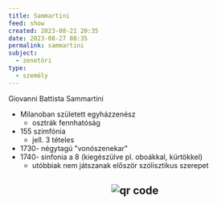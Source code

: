 ```yaml
---
title: Sammartini
feed: show
created: 2023-08-21 20:35
date: 2023-08-27 08:35
permalink: sammartini
subject:
  - zenetöri
type:
  - személy
---
```


Giovanni Battista Sammartini

- Milanoban született egyházzenész
	- osztrák fennhatóság
- 155 szimfónia
	- jell. 3 tételes
- 1730- négytagú "vonószenekar"
- 1740- sinfonia a 8 (kiegészülve pl. oboákkal, kürtökkel)
	- utóbbiak nem játszanak először szólisztikus szerepet



## <p style="text-align: center;"><img src="https://chart.googleapis.com/chart?cht=qr&chl=https://notes.andrasdenes.com/sammartini&chs=180x180&choe=UTF-8&chld=L|2" alt="qr code"></p>

